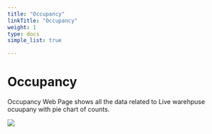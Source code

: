 ```yaml
---
title: "Occupancy"
linkTitle: "Occupancy"
weight: 1
type: docs
simple_list: true

---
```


# Occupancy

Occupancy Web Page shows all the data related to Live warehpuse ocuupany with pie chart of counts. 

![](/images/UserGuides/Reports/Occupancy/occupancy.PNG)


